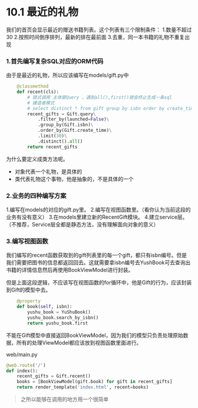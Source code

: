 # 10.1 最近的礼物

我们的首页会显示最近的赠送书籍列表。这个列表有三个限制条件：
1.数量不超过30
2.按照时间倒序排列，最新的排在最前面
3.去重，同一本书籍的礼物不重复出现

### 1.首先编写复杂SQL对应的ORM代码
由于是最近的礼物，所以应该编写在models/gift.py中
```python
    @classmethod
    def recent(cls):
        # 链式调用 主体是Query ，遇到all(),first()就会终止生成一条sql
        # 建造者模式
        # select distinct * from gift group by isbn order by create_time limit 30
        recent_gifts = Gift.query\
            .filter_by(launched=False)\
            .group_by(Gift.isbn)\
            .order_by(Gift.create_time)\
            .limit(30)\
            .distinct().all()
        return recent_gifts
```

为什么要定义成类方法呢。
- 对象代表一个礼物，是具体的
- 类代表礼物这个事物，他是抽象的，不是具体的一个

### 2.业务的四种编写方案
1.编写在models的对应的gift.py里。
2.编写在视图函数里。（看你认为当前这段的业务有没有意义）
3.在models里建立新的RecentGift模块。
4.建立service层。（不推荐，Service层全都是静态方法，没有理解面向对象的意义）


### 3.编写视图函数

我们编写的recent函数获取到的gift列表里的每一个gift，都只有isbn编号。但是我们需要把图书的信息都返回回去。这就需要拿isbn编号去YushBook可去查询出书籍的详情信息然后再使用BookViewModel进行封装。

但是上面这段逻辑，不应该写在视图函数的for循环中，他是Gift的行为，应该封装到Gift的模型中去。
```python
    @property
    def book(self, isbn):
        yushu_book = YuShuBook()
        yushu_book.search_by_isbn()
        return yushu_book.first
```
不能在Gift模型中直接返回BookViewModel，因为我们的模型只负责处理原始数据，所有的处理ViewModel都应该放到视图函数里面进行。

web/main.py
```python
@web.route('/')
def index():
    recent_gifts = Gift.recent()
    books = [BookViewModel(gift.book) for gift in recent_gifts]
    return render_template('index.html', recent=books)
```

>之所以能够在调用的地方用一个很简单


